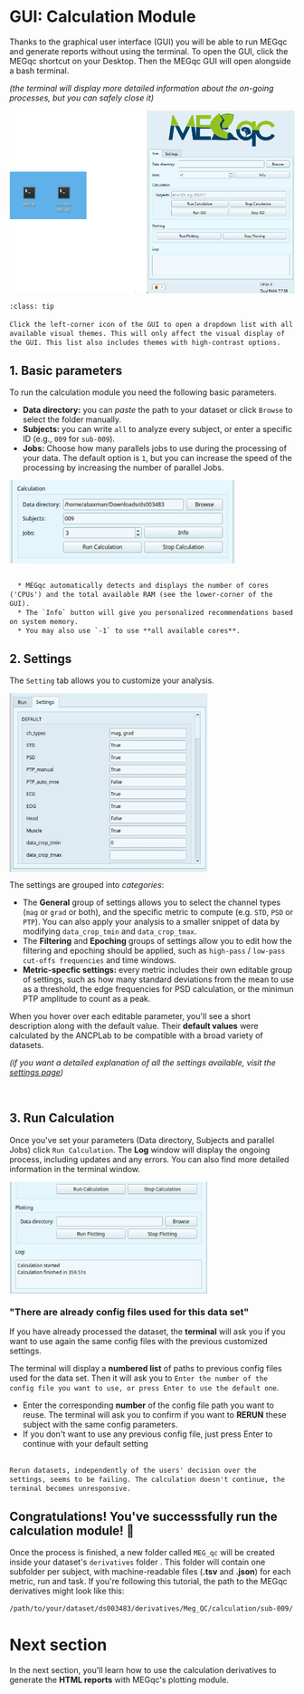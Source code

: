 # GUI: Calculation Module

Thanks to the graphical user interface (GUI) you will be able to run MEGqc and generate reports without using the terminal. 
To open the GUI, click the MEGqc shortcut on your Desktop. Then the MEGqc GUI will open alongside a bash terminal.
 
 _(the terminal will display more detailed information about the on-going processes, but you can safely close it)_

<img src="../static/mini/launch_mini.png" alt="launchgui" width="650px" align="center">


```{admonition} GUI visual theme
:class: tip

Click the left-corner icon of the GUI to open a dropdown list with all available visual themes. This will only affect the visual display of the GUI. This list also includes themes with high-contrast options. 

```

## 1. Basic parameters
To run the calculation module you need the following basic parameters.

* **Data directory:** you can *paste* the path to your dataset or click `Browse` to select the folder manually.
* **Subjects:** you can write `all` to analyze every subject, or enter a specific ID (e.g., `009` for `sub-009`).
* **Jobs:** Choose how many parallels jobs to use during the processing of your data. The default option is `1`, but you can increase the speed of the processing by increasing the number of parallel Jobs.

<img src="../static/mini/calculation.png" alt="mini-megqc-gui" width="400px" align="center">

<br>

```{dropdown} How do I know the right amount of parallel Jobs?

  * MEGqc automatically detects and displays the number of cores ('CPUs') and the total available RAM (see the lower-corner of the GUI).
  * The `Info` button will give you personalized recommendations based on system memory.
  * You may also use `-1` to use **all available cores**. 

``` 

## 2. Settings
The `Setting` tab allows you to customize your analysis.

<img src="../static/mini/minimegqc_settings.png" alt="settings-gui" width="350px" align="center">

The settings are grouped into _categories_:

* The **General** group of settings allows you to select the channel types (`mag` or `grad` or both), and the specific metric to compute (e.g. `STD`, `PSD` or `PTP`). You can also apply your analysis to a smaller snippet of data by modifying  `data_crop_tmin` and `data_crop_tmax`.
* The **Filtering** and **Epoching** groups of settings allow you to edit how the filtering and epoching should be applied, such as `high-pass` / `low-pass cut-offs frequencies` and time windows.
* **Metric-specfic settings:** every metric includes their own editable group of settings, such as how many standard deviations from the mean to use as a threshold, the edge frequencies for PSD calculation, or the minimun PTP amplitude to count as a peak.

When you hover over each editable parameter, you'll see a short description along with the default value. Their **default values** were calculated by the ANCPLab to be compatible with a broad variety of datasets.
 
 _(if you want a detailed explanation of all the settings available, visit the [settings page](../extra/settings))_ 

 
<br>

## 3. Run Calculation
Once you've set your parameters (Data directory, Subjects and parallel Jobs) click `Run Calculation`. The **Log** window will display the ongoing process, including updates and any errors. You can also find more detailed information in the terminal window.

<img src="../static/mini/log.png" alt="gui-log" width="350px" align="center">

<br>

### "There are already config files used for this data set"

If you have already processed the dataset, the **terminal** will ask you if you want to use again the same config files with the previous customized settings.

The terminal will display a **numbered list** of paths to previous config files used for the data set.
Then it will ask you to `Enter the number of the config file you want to use, or press Enter to use the default one`.
* Enter the corresponding **number** of the config file path you want to reuse. The terminal will ask you to confirm if you want to **RERUN** these subject with the same config parameters.
* If you don't want to use any previous config file, just press Enter to continue with your default setting


```{warning}

Rerun datasets, independently of the users' decision over the settings, seems to be failing. The calculation doesn't continue, the terminal becomes unresponsive.

``` 



## Congratulations! You've successsfully run the calculation module! 🎉

Once the process is finished, a new folder called `MEG_qc` will be created inside your dataset's `derivatives` folder . This folder will contain one subfolder per subject, with machine-readable files (**.tsv** and **.json**) for each metric, run and task. If you're following this tutorial, the path to the MEGqc derivatives might look like this:

```bash
/path/to/your/dataset/ds003483/derivatives/Meg_QC/calculation/sub-009/
```

# Next section
In the next section, you'll learn how to use the calculation derivatives to generate the **HTML reports** with MEGqc's plotting module.

<br>



